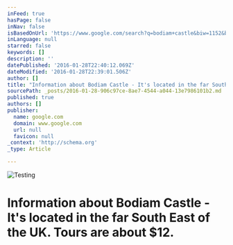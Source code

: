 ```yaml
---
inFeed: true
hasPage: false
inNav: false
isBasedOnUrl: 'https://www.google.com/search?q=bodiam+castle&biw=1152&bih=735&source=lnms&tbm=isch&sa=X&sqi=2&ved=0ahUKEwjxqoKbus3KAhWJMGMKHYsUB-0Q_AUIBigB#imgrc=Df8h6n0kXxAPIM%3A'
inLanguage: null
starred: false
keywords: []
description: ''
datePublished: '2016-01-28T22:40:12.069Z'
dateModified: '2016-01-28T22:39:01.506Z'
author: []
title: "Information about Bodiam Castle - It's located in the far South East of the UK. Tours are about $12."
sourcePath: _posts/2016-01-28-906c97ce-8ae7-4544-a044-13e7986101b2.md
published: true
authors: []
publisher:
  name: google.com
  domain: www.google.com
  url: null
  favicon: null
_context: 'http://schema.org'
_type: Article

---
```

![Testing](https://s3-us-west-2.amazonaws.com/the-grid-img/p/9622731c5fa1d52ed61dc5729713598edafb5d65.jpg)

# Information about Bodiam Castle - It's located in the far South East of the UK. Tours are about $12\.